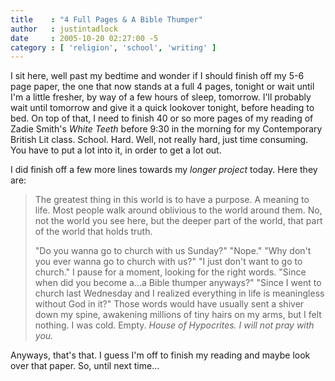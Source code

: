 ```yaml
---
title    : "4 Full Pages & A Bible Thumper"
author   : justintadlock
date     : 2005-10-20 02:27:00 -5
category : [ 'religion', 'school', 'writing' ]
---
```


I sit here, well past my bedtime and wonder if I should finish off my 5-6 page paper, the one that now stands at a full 4 pages, tonight or wait until I'm a little fresher, by way of a few hours of sleep, tomorrow.  I'll probably wait until tomorrow and give it a quick lookover tonight, before heading to bed.  On top of that, I need to finish 40 or so more pages of my reading of Zadie Smith's <i> White Teeth</i> before 9:30 in the morning for my Contemporary British Lit class.  School.  Hard.  Well, not really hard, just time consuming.  You have to put a lot into it, in order to get a lot out.

I did finish off a few more lines towards my <i> longer project</i> today.  Here they are:
<blockquote class="quote">
The greatest thing in this world is to have a purpose.  A meaning to life.  Most people walk around oblivious to the world around them.  No, not the world you see here, but the deeper part of the world, that part of the world that holds truth.

"Do you wanna go to church with us Sunday?"
"Nope."
"Why don't you ever wanna go to church with us?"
"I just don't want to go to church."  I pause for a moment, looking for the right words.  "Since when did you become a...a Bible thumper anyways?"
"Since I went to church last Wednesday and I realized everything in life is meaningless without God in it?"
Those words would have usually sent a shiver down my spine, awakening millions of tiny hairs on my arms, but I felt nothing.  I was cold.  Empty.
<i>House of Hypocrites.
I will not pray with you.</i>
</blockquote>
Anyways, that's that.  I guess I'm off to finish my reading and maybe look over that paper.  So, until next time...
